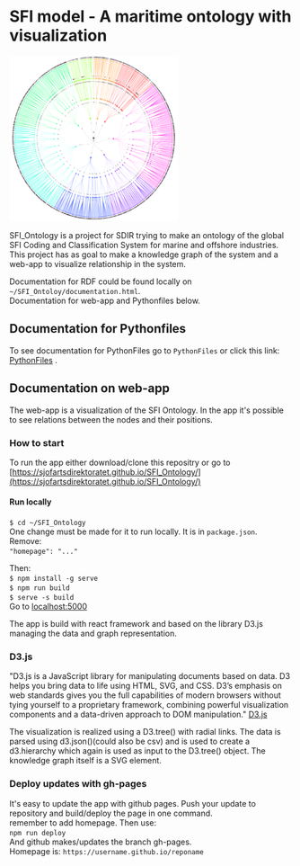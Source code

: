 # SFI model - A maritime ontology with visualization

<img src="images/logo.PNG" width="300">  


SFI_Ontology is a project for SDIR trying to make an ontology of the global SFI Coding and Classification System for marine and offshore industries.  
This project has as goal to make a knowledge graph of the system and a web-app to visualize relationship in the system.  

Documentation for RDF could be found locally on `~/SFI_Ontoloy/documentation.html`.  
Documentation for web-app and Pythonfiles below.

## Documentation for Pythonfiles
To see documentation for PythonFiles go to `PythonFiles` or click this link: [PythonFiles](PythonFiles) .

## Documentation on web-app
The web-app is a visualization of the SFI Ontology. In the app it's possible to see relations between the nodes and their positions.  

### How to start
To run the app either download/clone this repositry or go to [https://sjofartsdirektoratet.github.io/SFI_Ontology/](https://sjofartsdirektoratet.github.io/SFI_Ontology/) 

#### Run locally
`$ cd ~/SFI_Ontology`  
One change must be made for it to run locally. It is in `package.json`.  
Remove:  
`"homepage": "..."`

Then:  
`$ npm install -g serve`  
`$ npm run build`  
`$ serve -s build`  
Go to [localhost:5000](localhost:5000)

The app is build with react framework and based on the library D3.js managing the data and graph representation.

### D3.js 

"D3.js is a JavaScript library for manipulating documents based on data. D3 helps you bring data to life using HTML, SVG, and CSS. D3’s emphasis on web standards gives you the full capabilities of modern browsers without tying yourself to a proprietary framework, combining powerful visualization components and a data-driven approach to DOM manipulation." [D3.js](https://d3js.org/)

The visualization is realized using a D3.tree() with radial links. The data is parsed using d3.json()(could also be csv) and is used to create a d3.hierarchy which again is used as input to the D3.tree() object. The knowledge graph itself is a SVG element. 

### Deploy updates with gh-pages
It's easy to update the app with github pages. Push your update to repository and build/deploy the page in one command.  
remember to add homepage. Then use:  
`npm run deploy`  
And github makes/updates the branch gh-pages.  
Homepage is: `https://username.github.io/reponame`
